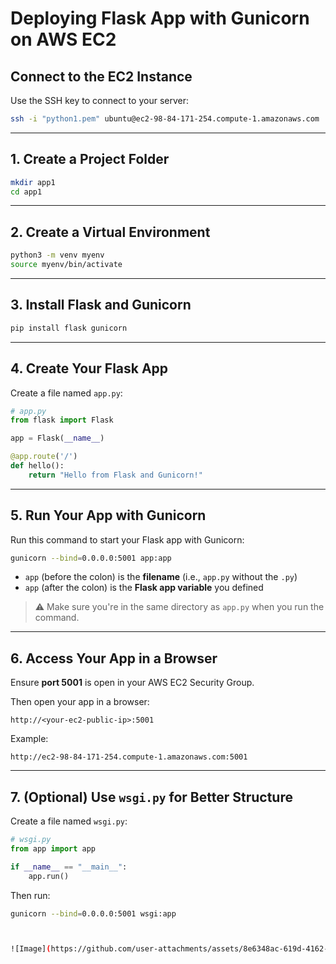 
# Deploying Flask App with Gunicorn on AWS EC2

## Connect to the EC2 Instance

Use the SSH key to connect to your server:

```bash
ssh -i "python1.pem" ubuntu@ec2-98-84-171-254.compute-1.amazonaws.com
```

---

## 1. Create a Project Folder 

```bash
mkdir app1
cd app1
```

---

## 2. Create a Virtual Environment

```bash
python3 -m venv myenv
source myenv/bin/activate
```

---

## 3. Install Flask and Gunicorn

```bash
pip install flask gunicorn
```

---

## 4. Create Your Flask App

Create a file named `app.py`:

```python
# app.py
from flask import Flask

app = Flask(__name__)

@app.route('/')
def hello():
    return "Hello from Flask and Gunicorn!"
```

---

## 5. Run Your App with Gunicorn

Run this command to start your Flask app with Gunicorn:

```bash
gunicorn --bind=0.0.0.0:5001 app:app
```

- `app` (before the colon) is the **filename** (i.e., `app.py` without the `.py`)
- `app` (after the colon) is the **Flask app variable** you defined

> ⚠️ Make sure you're in the same directory as `app.py` when you run the command.

---

## 6. Access Your App in a Browser

Ensure **port 5001** is open in your AWS EC2 Security Group.

Then open your app in a browser:

```
http://<your-ec2-public-ip>:5001
```

Example:

```
http://ec2-98-84-171-254.compute-1.amazonaws.com:5001
```

---

## 7. (Optional) Use `wsgi.py` for Better Structure

Create a file named `wsgi.py`:

```python
# wsgi.py
from app import app

if __name__ == "__main__":
    app.run()
```

Then run:

```bash
gunicorn --bind=0.0.0.0:5001 wsgi:app



![Image](https://github.com/user-attachments/assets/8e6348ac-619d-4162-a442-5a0618533867)

